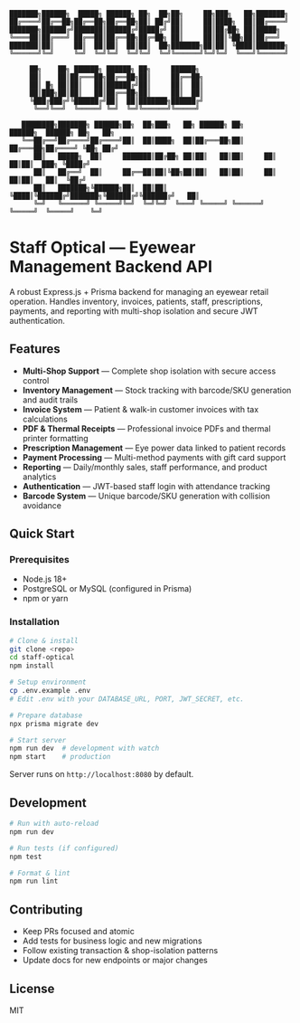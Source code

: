 ```
███████╗██████╗  █████╗ ██████╗ ██╗  ██╗██╗     ██╗███╗   ██╗███████╗
██╔════╝██╔══██╗██╔══██╗██╔══██╗██║ ██╔╝██║     ██║████╗  ██║██╔════╝
███████╗██████╔╝███████║██████╔╝█████╔╝ ██║     ██║██╔██╗ ██║█████╗
╚════██║██╔═══╝ ██╔══██║██╔══██╗██╔═██╗ ██║     ██║██║╚██╗██║██╔══╝
███████║██║     ██║  ██║██║  ██║██║  ██╗███████╗██║██║ ╚████║███████╗
╚══════╝╚═╝     ╚═╝  ╚═╝╚═╝  ╚═╝╚═╝  ╚═╝╚══════╝╚═╝╚═╝  ╚═══╝╚══════╝

     ██╗    ██╗ ██████╗ ██████╗ ██╗     ██████╗
     ██║    ██║██╔═══██╗██╔══██╗██║     ██╔══██╗
     ██║ █╗ ██║██║   ██║██████╔╝██║     ██║  ██║
     ██║███╗██║██║   ██║██╔══██╗██║     ██║  ██║
     ╚███╔███╔╝╚██████╔╝██║  ██║███████╗██████╔╝
      ╚══╝╚══╝  ╚═════╝ ╚═╝  ╚═╝╚══════╝╚═════╝

   ████████╗███████╗ ██████╗██╗  ██╗███╗   ██╗ ██████╗ ██╗      ██████╗  ██████╗ ██╗   ██╗
   ╚══██╔══╝██╔════╝██╔════╝██║  ██║████╗  ██║██╔═══██╗██║     ██╔═══██╗██╔════╝ ╚██╗ ██╔╝
      ██║   █████╗  ██║     ███████║██╔██╗ ██║██║   ██║██║     ██║   ██║██║  ███╗ ╚████╔╝
      ██║   ██╔══╝  ██║     ██╔══██║██║╚██╗██║██║   ██║██║     ██║   ██║██║   ██║  ╚██╔╝
      ██║   ███████╗╚██████╗██║  ██║██║ ╚████║╚██████╔╝███████╗╚██████╔╝╚██████╔╝   ██║
      ╚═╝   ╚══════╝ ╚═════╝╚═╝  ╚═╝╚═╝  ╚═══╝ ╚═════╝ ╚══════╝ ╚═════╝  ╚═════╝    ╚═╝
```

# Staff Optical — Eyewear Management Backend API

A robust Express.js + Prisma backend for managing an eyewear retail operation. Handles inventory, invoices, patients, staff, prescriptions, payments, and reporting with multi-shop isolation and secure JWT authentication.

## Features

- **Multi-Shop Support** — Complete shop isolation with secure access control
- **Inventory Management** — Stock tracking with barcode/SKU generation and audit trails
- **Invoice System** — Patient & walk-in customer invoices with tax calculations
- **PDF & Thermal Receipts** — Professional invoice PDFs and thermal printer formatting
- **Prescription Management** — Eye power data linked to patient records
- **Payment Processing** — Multi-method payments with gift card support
- **Reporting** — Daily/monthly sales, staff performance, and product analytics
- **Authentication** — JWT-based staff login with attendance tracking
- **Barcode System** — Unique barcode/SKU generation with collision avoidance

## Quick Start

### Prerequisites

- Node.js 18+
- PostgreSQL or MySQL (configured in Prisma)
- npm or yarn

### Installation

```bash
# Clone & install
git clone <repo>
cd staff-optical
npm install

# Setup environment
cp .env.example .env
# Edit .env with your DATABASE_URL, PORT, JWT_SECRET, etc.

# Prepare database
npx prisma migrate dev

# Start server
npm run dev  # development with watch
npm start    # production
```

Server runs on `http://localhost:8080` by default.



## Development

```bash
# Run with auto-reload
npm run dev

# Run tests (if configured)
npm test

# Format & lint
npm run lint
```

## Contributing

- Keep PRs focused and atomic
- Add tests for business logic and new migrations
- Follow existing transaction & shop-isolation patterns
- Update docs for new endpoints or major changes

## License

MIT
